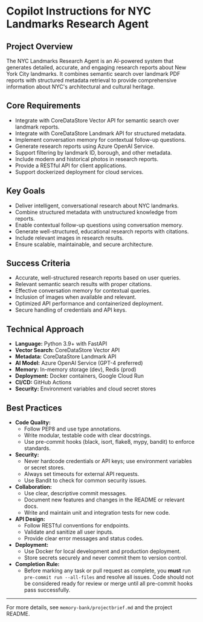 # Copilot Instructions for NYC Landmarks Research Agent

## Project Overview
The NYC Landmarks Research Agent is an AI-powered system that generates detailed, accurate, and engaging research reports about New York City landmarks. It combines semantic search over landmark PDF reports with structured metadata retrieval to provide comprehensive information about NYC's architectural and cultural heritage.

## Core Requirements
- Integrate with CoreDataStore Vector API for semantic search over landmark reports.
- Integrate with CoreDataStore Landmark API for structured metadata.
- Implement conversation memory for contextual follow-up questions.
- Generate research reports using Azure OpenAI Service.
- Support filtering by landmark ID, borough, and other metadata.
- Include modern and historical photos in research reports.
- Provide a RESTful API for client applications.
- Support dockerized deployment for cloud services.

## Key Goals
- Deliver intelligent, conversational research about NYC landmarks.
- Combine structured metadata with unstructured knowledge from reports.
- Enable contextual follow-up questions using conversation memory.
- Generate well-structured, educational research reports with citations.
- Include relevant images in research results.
- Ensure scalable, maintainable, and secure architecture.

## Success Criteria
- Accurate, well-structured research reports based on user queries.
- Relevant semantic search results with proper citations.
- Effective conversation memory for contextual queries.
- Inclusion of images when available and relevant.
- Optimized API performance and containerized deployment.
- Secure handling of credentials and API keys.

## Technical Approach
- **Language:** Python 3.9+ with FastAPI
- **Vector Search:** CoreDataStore Vector API
- **Metadata:** CoreDataStore Landmark API
- **AI Model:** Azure OpenAI Service (GPT-4 preferred)
- **Memory:** In-memory storage (dev), Redis (prod)
- **Deployment:** Docker containers, Google Cloud Run
- **CI/CD:** GitHub Actions
- **Security:** Environment variables and cloud secret stores

## Best Practices
- **Code Quality:**
  - Follow PEP8 and use type annotations.
  - Write modular, testable code with clear docstrings.
  - Use pre-commit hooks (black, isort, flake8, mypy, bandit) to enforce standards.
- **Security:**
  - Never hardcode credentials or API keys; use environment variables or secret stores.
  - Always set timeouts for external API requests.
  - Use Bandit to check for common security issues.
- **Collaboration:**
  - Use clear, descriptive commit messages.
  - Document new features and changes in the README or relevant docs.
  - Write and maintain unit and integration tests for new code.
- **API Design:**
  - Follow RESTful conventions for endpoints.
  - Validate and sanitize all user inputs.
  - Provide clear error messages and status codes.
- **Deployment:**
  - Use Docker for local development and production deployment.
  - Store secrets securely and never commit them to version control.
- **Completion Rule:**
  - Before marking any task or pull request as complete, you **must** run `pre-commit run --all-files` and resolve all issues. Code should not be considered ready for review or merge until all pre-commit hooks pass successfully.

---

For more details, see `memory-bank/projectbrief.md` and the project README.
